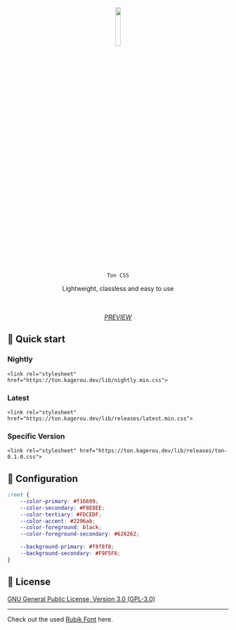 <div align="center">
    <img src="https://github.com/elderguardian/ton/assets/129489839/49d038d8-8480-4731-b75a-ffae8d8a0e60" width="15%">
    <br><br>
    <code>Ton CSS</code>
    <p>Lightweight, classless and easy to use</p>
    <br><br>
    <a href="https://elderguardian.github.io/ton/"><i>PREVIEW</i></a>
</div>

## 🚀 Quick start

### Nightly
```
<link rel="stylesheet" href="https://ton.kagerou.dev/lib/nightly.min.css">
```

### Latest
```
<link rel="stylesheet" href="https://ton.kagerou.dev/lib/releases/latest.min.css">
```

### Specific Version
```
<link rel="stylesheet" href="https://ton.kagerou.dev/lib/releases/ton-0.1.0.css">
```


## 🎨 Configuration

```css
:root {
    --color-primary: #f16699;
    --color-secondary: #F8E8EE;
    --color-tertiary: #FDCEDF;
    --color-accent: #2296ab;
    --color-foreground: black;
    --color-foreground-secondary: #626262;

    --background-primary: #f8f8f8;
    --background-secondary: #F9F5F6;
}
```


## 📄 License

[GNU General Public License, Version 3.0 (GPL-3.0)](./LICENSE)

<hr>

Check out the used [Rubik Font](https://github.com/googlefonts/rubik) here.

